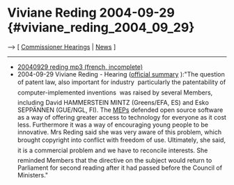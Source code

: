 # Viviane Reding 2004-09-29 {#viviane_reding_2004_09_29}

\--\> \[ [ Commissioner Hearings](Cecparl0410En "wikilink") \| [
News](SwpatcninoEn "wikilink") \]

------------------------------------------------------------------------

-   [20040929 reding mp3 (french,
    incomplete)](http://80.200.251.166/public/epmp3/29-09%20Reding.mp3 "wikilink")
-   2004-09-29 Viviane Reding - Hearing ([official
    summary](http://www.europarl.eu.int/press/audicom2004/resume/040929_reding_EN.pdf "wikilink")
    ):\"The question of patent law, also important for industry 
    particularly the patentability of computer-implemented inventions 
    was raised by several Members, including David HAMMERSTEIN MINTZ
    (Greens/EFA, ES) and Esko SEPPÄNNEN (GUE/NGL, FI). The
    [MEPs](MEPs "wikilink") defended open source software as a way of
    offering greater access to technology for everyone as it cost less.
    Furthermore it was a way of encouraging young people to be
    innovative. Mrs Reding said she was very aware of this problem,
    which brought copyright into conflict with freedom of use.
    Ultimately, she said, it is a commercial problem and we have to
    reconcile interests. She reminded Members that the directive on the
    subject would return to Parliament for second reading after it had
    passed before the Council of Ministers.\"
